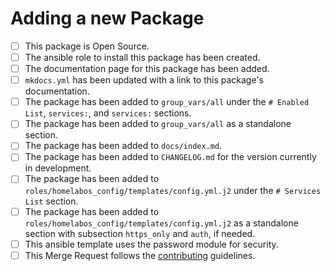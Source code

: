 # Adding a new Package

- [ ] This package is Open Source.
- [ ] The ansible role to install this package has been created.
- [ ] The documentation page for this package has been added.
- [ ] `mkdocs.yml` has been updated with a link to this package's documentation.
- [ ] The package has been added to `group_vars/all` under the `# Enabled List`, `services:`, and `services:` sections.
- [ ] The package has been added to `group_vars/all` as a standalone section.
- [ ] The package has been added to `docs/index.md`.
- [ ] The package has been added to `CHANGELOG.md` for the version currently in development.
- [ ] The package has been added to `roles/homelabos_config/templates/config.yml.j2` under the `# Services List` section.
- [ ] The package has been added to `roles/homelabos_config/templates/config.yml.j2` as a standalone section with subsection `https_only` and `auth`, if needed.
- [ ] This ansible template uses the password module for security.
- [ ] This Merge Request follows the [contributing](https://nickbusey.gitlab.io/HomelabOS/development/contributing/) guidelines.
